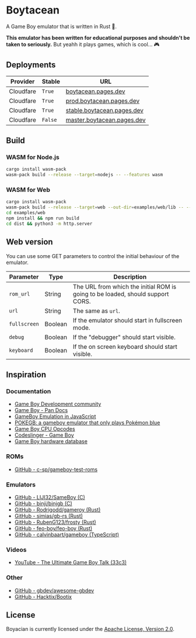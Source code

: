 # Boytacean

A Game Boy emulator that is written in Rust 🦀.

**This emulator has been written for educational purposes and shouldn't be taken to seriously.** But yeahh it plays games, which is cool... 🎮

## Deployments

| Provider  | Stable  | URL                                                              |
| --------- | ------- | ---------------------------------------------------------------- |
| Cloudfare | `True`  | [boytacean.pages.dev](https://boytacean.pages.dev)               |
| Cloudfare | `True`  | [prod.boytacean.pages.dev](https://prod.boytacean.pages.dev)     |
| Cloudfare | `True`  | [stable.boytacean.pages.dev](https://stable.boytacean.pages.dev) |
| Cloudfare | `False` | [master.boytacean.pages.dev](https://master.boytacean.pages.dev) |

## Build

### WASM for Node.js

```bash
cargo install wasm-pack
wasm-pack build --release --target=nodejs -- --features wasm
```

### WASM for Web

```bash
cargo install wasm-pack
wasm-pack build --release --target=web --out-dir=examples/web/lib -- --features wasm
cd examples/web
npm install && npm run build
cd dist && python3 -m http.server
```

## Web version

You can use some GET parameters to control the initial behaviour of the emulator.

| Parameter    | Type    | Description                                                                    |
| ------------ | ------- | ------------------------------------------------------------------------------ |
| `rom_url`    | String  | The URL from which the initial ROM is going to be loaded, should support CORS. |
| `url`        | String  | The same as `url`.                                                             |
| `fullscreen` | Boolean | If the emulator should start in fullscreen mode.                               |
| `debug`      | Boolean | If the "debugger" should start visible.                                        |
| `keyboard`   | Boolean | If the on screen keyboard should start visible.                                |

## Inspiration

### Documentation

* [Game Boy Development community](https://gbdev.io/)
* [Game Boy - Pan Docs](https://gbdev.io/pandocs)
* [GameBoy Emulation in JavaScript](http://imrannazar.com/GameBoy-Emulation-in-JavaScript:-The-CPU)
* [POKEGB: a gameboy emulator that only plays Pokémon blue](https://binji.github.io/posts/pokegb)
* [Game Boy CPU Opcodes](https://izik1.github.io/gbops)
* [Codeslinger - Game Boy](http://www.codeslinger.co.uk/pages/projects/gameboy.html)
* [Game Boy hardware database](https://gbhwdb.gekkio.fi)

### ROMs

* [GitHub - c-sp/gameboy-test-roms](https://github.com/c-sp/gameboy-test-roms)

### Emulators

* [GitHub - LIJI32/SameBoy (C)](https://github.com/LIJI32/SameBoy)
* [GitHub - binji/binjgb (C)](https://github.com/binji/binjgb)
* [GitHub - Rodrigodd/gameroy (Rust)](https://github.com/Rodrigodd/gameroy)
* [GitHub - simias/gb-rs (Rust)](https://github.com/simias/gb-rs)
* [GitHub - RubenG123/frosty (Rust)](https://github.com/RubenG123/frosty)
* [GitHub - feo-boy/feo-boy (Rust)](https://github.com/feo-boy/feo-boy)
* [GitHub - calvinbaart/gameboy (TypeScript)](https://github.com/calvinbaart/gameboy)

### Videos

* [YouTube - The Ultimate Game Boy Talk (33c3)](https://www.youtube.com/watch?v=HyzD8pNlpwI)

### Other

* [GitHub - gbdev/awesome-gbdev](https://github.com/gbdev/awesome-gbdev)
* [GitHub - Hacktix/Bootix](https://github.com/Hacktix/Bootix)

## License

Boyacian is currently licensed under the [Apache License, Version 2.0](http://www.apache.org/licenses/).
